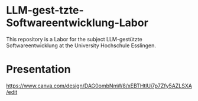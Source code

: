 # LLM-gest-tzte-Softwareentwicklung-Labor
This repository is a Labor for the subject LLM-gestützte Softwareentwicklung at the University Hochschule Esslingen.

# Presentation
https://www.canva.com/design/DAG0ombNmW8/xEBTHtlUi7p7Zfy5AZLSXA/edit
